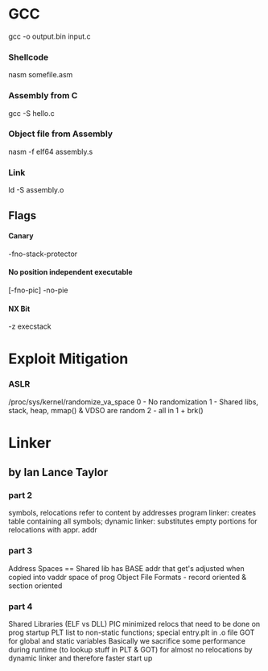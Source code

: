 # GCC
gcc -o output.bin input.c
### Shellcode
nasm somefile.asm
### Assembly from C
gcc -S hello.c
### Object file from Assembly
nasm -f elf64 assembly.s
### Link
ld -S assembly.o

## Flags
#### Canary
-fno-stack-protector
#### No position independent executable
[-fno-pic]
-no-pie
#### NX Bit
-z execstack

# Exploit Mitigation
### ASLR
/proc/sys/kernel/randomize_va_space 
0 - No randomization
1 - Shared libs, stack, heap, mmap() & VDSO are random
2 - all in 1 + brk()


# Linker
## by Ian Lance Taylor
### part 2
symbols, relocations refer to content by addresses
program linker: creates table containing all symbols; 
dynamic linker: substitutes empty portions for relocations with appr. addr

### part 3
Address Spaces == 
Shared lib has BASE addr that get's adjusted when copied into vaddr space of prog
Object File Formats - record oriented & section oriented

### part 4
Shared Libraries (ELF vs DLL)
PIC minimized relocs that need to be done on prog startup
PLT list to non-static functions; special entry.plt in .o file
GOT for global and static variables
Basically we sacrifice some performance during runtime (to lookup stuff in PLT & GOT) for almost no relocations by dynamic linker and therefore faster start up

